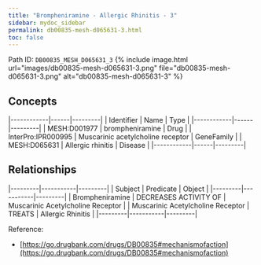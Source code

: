 ```yaml
---
title: "Brompheniramine - Allergic Rhinitis - 3"
sidebar: mydoc_sidebar
permalink: db00835-mesh-d065631-3.html
toc: false 
---
```



Path ID: `DB00835_MESH_D065631_3`
{% include image.html url="images/db00835-mesh-d065631-3.png" file="db00835-mesh-d065631-3.png" alt="db00835-mesh-d065631-3" %}

## Concepts

|------------|------|---------|
| Identifier | Name | Type    |
|------------|------|---------|
| MESH:D001977 | brompheniramine | Drug |
| InterPro:IPR000995 | Muscarinic acetylcholine receptor | GeneFamily |
| MESH:D065631 | Allergic rhinitis | Disease |
|------------|------|---------|

## Relationships

|---------|-----------|---------|
| Subject | Predicate | Object  |
|---------|-----------|---------|
| Brompheniramine | DECREASES ACTIVITY OF | Muscarinic Acetylcholine Receptor |
| Muscarinic Acetylcholine Receptor | TREATS | Allergic Rhinitis |
|---------|-----------|---------|

Reference: 
  - [https://go.drugbank.com/drugs/DB00835#mechanismofaction](https://go.drugbank.com/drugs/DB00835#mechanismofaction)
